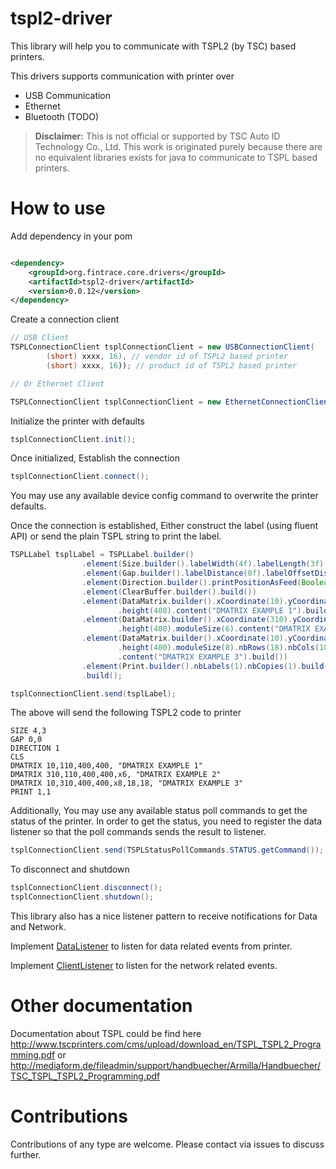 tspl2-driver
============

This library will help you to communicate with TSPL2 (by TSC) based printers.

This drivers supports communication with printer over 
* USB Communication
* Ethernet
* Bluetooth (TODO)

> **Disclaimer:** This is not official or supported by TSC Auto ID Technology Co., Ltd. 
> This work is originated purely because there are no equivalent libraries exists for java to communicate to TSPL based printers.

How to use
=================

Add dependency in your pom

  	  
```xml

<dependency>
    <groupId>org.fintrace.core.drivers</groupId>
    <artifactId>tspl2-driver</artifactId>
    <version>0.0.12</version>
</dependency>
```


Create a connection client

```java
// USB Client
TSPLConnectionClient tsplConnectionClient = new USBConnectionClient(
        (short) xxxx, 16), // vendor id of TSPL2 based printer
        (short) xxxx, 16)); // product id of TSPL2 based printer

// Or Ethernet Client

TSPLConnectionClient tsplConnectionClient = new EthernetConnectionClient("x.x.x.x", 9100);
```

Initialize the printer with defaults
```java
tsplConnectionClient.init();
```

Once initialized, Establish the connection
```java
tsplConnectionClient.connect();
```

You may use any available device config command to overwrite the printer defaults.

Once the connection is established, Either construct the label (using fluent API) or send the plain TSPL string to print the label.
```java
TSPLLabel tsplLabel = TSPLLabel.builder()
                .element(Size.builder().labelWidth(4f).labelLength(3f).build())
                .element(Gap.builder().labelDistance(0f).labelOffsetDistance(0f).build())
                .element(Direction.builder().printPositionAsFeed(Boolean.TRUE).build())
                .element(ClearBuffer.builder().build())
                .element(DataMatrix.builder().xCoordinate(10).yCoordinate(110).width(400)
                        .height(400).content("DMATRIX EXAMPLE 1").build())
                .element(DataMatrix.builder().xCoordinate(310).yCoordinate(110).width(400)
                        .height(400).moduleSize(6).content("DMATRIX EXAMPLE 2").build())
                .element(DataMatrix.builder().xCoordinate(10).yCoordinate(310).width(400)
                        .height(400).moduleSize(8).nbRows(18).nbCols(18)
                        .content("DMATRIX EXAMPLE 3").build())
                .element(Print.builder().nbLabels(1).nbCopies(1).build())
                .build();

tsplConnectionClient.send(tsplLabel);

```

The above will send the following TSPL2 code to printer 
```text
SIZE 4,3
GAP 0,0
DIRECTION 1
CLS
DMATRIX 10,110,400,400, "DMATRIX EXAMPLE 1"
DMATRIX 310,110,400,400,x6, "DMATRIX EXAMPLE 2"
DMATRIX 10,310,400,400,x8,18,18, "DMATRIX EXAMPLE 3"
PRINT 1,1
```


Additionally, You may use any available status poll commands to get the status of the printer. In order to get the 
status, you need to register the data listener so that the poll commands sends the result to listener.
```java
tsplConnectionClient.send(TSPLStatusPollCommands.STATUS.getCommand());
```

To disconnect and shutdown
```java
tsplConnectionClient.disconnect();
tsplConnectionClient.shutdown();
```

This library also has a nice listener pattern to receive notifications 
for Data and Network. 

Implement [DataListener](src/main/java/org/fintrace/core/drivers/tspl/listeners/DataListener.java) to listen for data related events from printer.

Implement [ClientListener](src/main/java/org/fintrace/core/drivers/tspl/listeners/ClientListener.java) to listen for the network related events.


Other documentation
=================

Documentation about TSPL could be find here
http://www.tscprinters.com/cms/upload/download_en/TSPL_TSPL2_Programming.pdf
or 
http://mediaform.de/fileadmin/support/handbuecher/Armilla/Handbuecher/TSC_TSPL_TSPL2_Programming.pdf

Contributions
=================
Contributions of any type are welcome. Please contact via issues to discuss further.